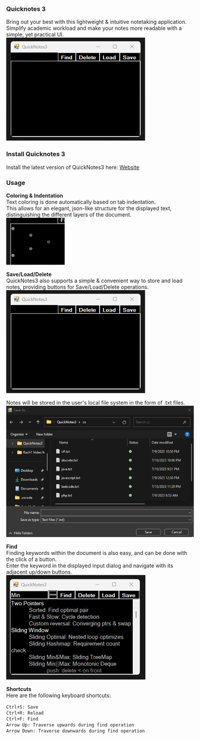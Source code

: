 ### Quicknotes 3
Bring out your best with this lightweight & intuitive notetaking application.  
Simplify academic workload and make your notes more readable with a simple, yet practical UI.  
![Form Image](QuickNotes3/Images/Markdown/form.png)

### Install Quicknotes 3
Install the latest version of QuickNotes3 here: [Website](https://sewonkim0.github.io/Quicknotes3-Website)

### Usage  
**Coloring & Indentation**  
Text coloring is done automatically based on tab indentation.  
This allows for an elegant, json-like structure for the displayed text, distinguishing the different layers of the document.  
![Indentation Color Image](QuickNotes3/Images/Markdown/indentation-color.png)  

**Save/Load/Delete**  
QuickNotes3 also supports a simple & convenient way to store and load notes, providing buttons for Save/Load/Delete operations.  
![Form Image](QuickNotes3/Images/Markdown/form.png)  

Notes will be stored in the user's local file system in the form of .txt files.
![Form Image](QuickNotes3/Images/Markdown/dialog.png)  

**Find**  
Finding keywords within the document is also easy, and can be done with the click of a button.  
Enter the keyword in the displayed input dialog and navigate with its adjacent up/down buttons.  
![Find Image](QuickNotes3/Images/Markdown/form-find.png)  

**Shortcuts**  
Here are the following keyboard shortcuts:  

    Ctrl+S: Save
    Ctrl+R: Reload
    Ctrl+F: Find
    Arrow Up: Traverse upwards during find operation
    Arrow Down: Traverse downwards during find operation
